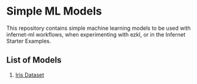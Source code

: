 # Simple ML Models
This repository contains simple machine learning models to be used with infernet-ml
workflows, when experimenting with ezkl, or in the Infernet Starter Examples.

## List of Models
1. [Iris Dataset](./iris_classification/README.md)